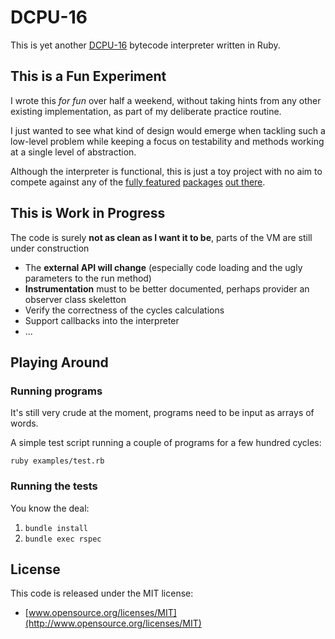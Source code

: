 # DCPU-16

This is yet another [DCPU-16](http://0x10c.com/doc/dcpu-16.txt) bytecode interpreter written in Ruby.

## This is a Fun Experiment

I wrote this *for fun* over half a weekend, without taking hints from any other existing implementation, as part of my deliberate practice routine.

I just wanted to see what kind of design would emerge when tackling such a low-level problem while keeping a focus on testability and methods working at a single level of abstraction.

Although the interpreter is functional, this is just a toy project with no aim to compete against any of the [fully featured](https://github.com/noname22/dtools) [packages](https://github.com/judofyr/rcpu) [out there](http://dcpu.ru).


## This is Work in Progress

The code is surely **not as clean as I want it to be**, parts of the VM are still under construction

* The **external API will change** (especially code loading and the ugly parameters to the run method)
* **Instrumentation** must to be better documented, perhaps provider an observer class skeletton
* Verify the correctness of the cycles calculations
* Support callbacks into the interpreter
* ...


## Playing Around

### Running programs

It's still very crude at the moment, programs need to be input as arrays of words.

A simple test script running a couple of programs for a few hundred cycles:

`ruby examples/test.rb`

### Running the tests

You know the deal:

1. `bundle install`
2. `bundle exec rspec`

## License

This code is released under the MIT license:

* [www.opensource.org/licenses/MIT](http://www.opensource.org/licenses/MIT)